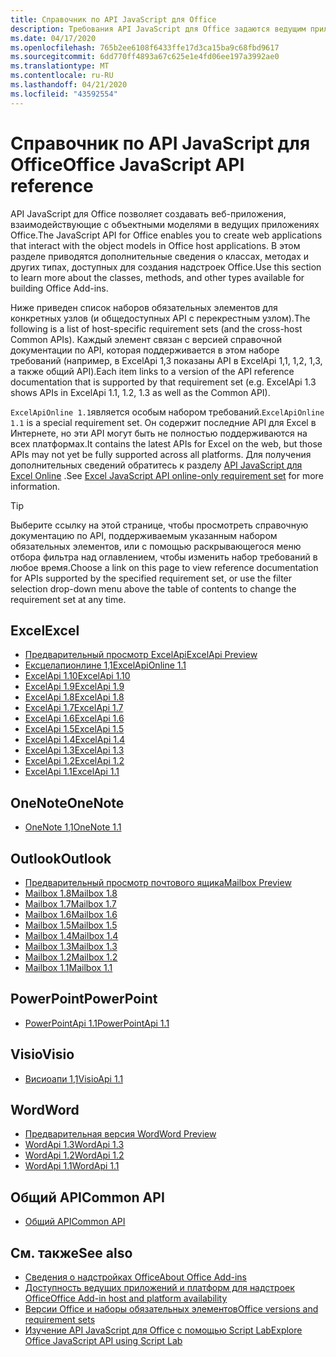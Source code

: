 ```yaml
---
title: Справочник по API JavaScript для Office
description: Требования API JavaScript для Office задаются ведущим приложением.
ms.date: 04/17/2020
ms.openlocfilehash: 765b2ee6108f6433ffe17d3ca15ba9c68fbd9617
ms.sourcegitcommit: 6dd770ff4893a67c625e1e4fd06ee197a3992ae0
ms.translationtype: MT
ms.contentlocale: ru-RU
ms.lasthandoff: 04/21/2020
ms.locfileid: "43592554"
---
```

# <a name="office-javascript-api-reference"></a><span data-ttu-id="f692c-103">Справочник по API JavaScript для Office</span><span class="sxs-lookup"><span data-stu-id="f692c-103">Office JavaScript API reference</span></span>

<span data-ttu-id="f692c-104">API JavaScript для Office позволяет создавать веб-приложения, взаимодействующие с объектными моделями в ведущих приложениях Office.</span><span class="sxs-lookup"><span data-stu-id="f692c-104">The JavaScript API for Office enables you to create web applications that interact with the object models in Office host applications.</span></span> <span data-ttu-id="f692c-105">В этом разделе приводятся дополнительные сведения о классах, методах и других типах, доступных для создания надстроек Office.</span><span class="sxs-lookup"><span data-stu-id="f692c-105">Use this section to learn more about the classes, methods, and other types available for building Office Add-ins.</span></span>

<span data-ttu-id="f692c-106">Ниже приведен список наборов обязательных элементов для конкретных узлов (и общедоступных API с перекрестным узлом).</span><span class="sxs-lookup"><span data-stu-id="f692c-106">The following is a list of host-specific requirement sets (and the cross-host Common APIs).</span></span> <span data-ttu-id="f692c-107">Каждый элемент связан с версией справочной документации по API, которая поддерживается в этом наборе требований (например, в ExcelApi 1,3 показаны API в ExcelApi 1,1, 1,2, 1,3, а также общий API).</span><span class="sxs-lookup"><span data-stu-id="f692c-107">Each item links to a version of the API reference documentation that is supported by that requirement set (e.g. ExcelApi 1.3 shows APIs in ExcelApi 1.1, 1.2, 1.3 as well as the Common API).</span></span>

<span data-ttu-id="f692c-108">`ExcelApiOnline 1.1`является особым набором требований.</span><span class="sxs-lookup"><span data-stu-id="f692c-108">`ExcelApiOnline 1.1` is a special requirement set.</span></span> <span data-ttu-id="f692c-109">Он содержит последние API для Excel в Интернете, но эти API могут быть не полностью поддерживаются на всех платформах.</span><span class="sxs-lookup"><span data-stu-id="f692c-109">It contains the latest APIs for Excel on the web, but those APIs may not yet be fully supported across all platforms.</span></span> <span data-ttu-id="f692c-110">Для получения дополнительных сведений обратитесь к разделу [API JavaScript для Excel Online](/office/dev/add-ins/reference/requirement-sets/excel-api-online-requirement-set) .</span><span class="sxs-lookup"><span data-stu-id="f692c-110">See [Excel JavaScript API online-only requirement set](/office/dev/add-ins/reference/requirement-sets/excel-api-online-requirement-set) for more information.</span></span>

> [!TIP]
> <span data-ttu-id="f692c-111">Выберите ссылку на этой странице, чтобы просмотреть справочную документацию по API, поддерживаемым указанным набором обязательных элементов, или с помощью раскрывающегося меню отбора фильтра над оглавлением, чтобы изменить набор требований в любое время.</span><span class="sxs-lookup"><span data-stu-id="f692c-111">Choose a link on this page to view reference documentation for APIs supported by the specified requirement set, or use the filter selection drop-down menu above the table of contents to change the requirement set at any time.</span></span>

## <a name="excel"></a><span data-ttu-id="f692c-112">Excel</span><span class="sxs-lookup"><span data-stu-id="f692c-112">Excel</span></span>

- [<span data-ttu-id="f692c-113">Предварительный просмотр ExcelApi</span><span class="sxs-lookup"><span data-stu-id="f692c-113">ExcelApi Preview</span></span>](/javascript/api/excel?view=excel-js-preview)
- [<span data-ttu-id="f692c-114">Ексцелапионлине 1,1</span><span class="sxs-lookup"><span data-stu-id="f692c-114">ExcelApiOnline 1.1</span></span>](/javascript/api/excel?view=excel-js-online)
- [<span data-ttu-id="f692c-115">ExcelApi 1.10</span><span class="sxs-lookup"><span data-stu-id="f692c-115">ExcelApi 1.10</span></span>](/javascript/api/excel?view=excel-js-1.10)
- [<span data-ttu-id="f692c-116">ExcelApi 1.9</span><span class="sxs-lookup"><span data-stu-id="f692c-116">ExcelApi 1.9</span></span>](/javascript/api/excel?view=excel-js-1.9)
- [<span data-ttu-id="f692c-117">ExcelApi 1.8</span><span class="sxs-lookup"><span data-stu-id="f692c-117">ExcelApi 1.8</span></span>](/javascript/api/excel?view=excel-js-1.8)
- [<span data-ttu-id="f692c-118">ExcelApi 1.7</span><span class="sxs-lookup"><span data-stu-id="f692c-118">ExcelApi 1.7</span></span>](/javascript/api/excel?view=excel-js-1.7)
- [<span data-ttu-id="f692c-119">ExcelApi 1.6</span><span class="sxs-lookup"><span data-stu-id="f692c-119">ExcelApi 1.6</span></span>](/javascript/api/excel?view=excel-js-1.6)
- [<span data-ttu-id="f692c-120">ExcelApi 1.5</span><span class="sxs-lookup"><span data-stu-id="f692c-120">ExcelApi 1.5</span></span>](/javascript/api/excel?view=excel-js-1.5)
- [<span data-ttu-id="f692c-121">ExcelApi 1.4</span><span class="sxs-lookup"><span data-stu-id="f692c-121">ExcelApi 1.4</span></span>](/javascript/api/excel?view=excel-js-1.4)
- [<span data-ttu-id="f692c-122">ExcelApi 1.3</span><span class="sxs-lookup"><span data-stu-id="f692c-122">ExcelApi 1.3</span></span>](/javascript/api/excel?view=excel-js-1.3)
- [<span data-ttu-id="f692c-123">ExcelApi 1.2</span><span class="sxs-lookup"><span data-stu-id="f692c-123">ExcelApi 1.2</span></span>](/javascript/api/excel?view=excel-js-1.2)
- [<span data-ttu-id="f692c-124">ExcelApi 1.1</span><span class="sxs-lookup"><span data-stu-id="f692c-124">ExcelApi 1.1</span></span>](/javascript/api/excel?view=excel-js-1.1)

## <a name="onenote"></a><span data-ttu-id="f692c-125">OneNote</span><span class="sxs-lookup"><span data-stu-id="f692c-125">OneNote</span></span>

- [<span data-ttu-id="f692c-126">OneNote 1,1</span><span class="sxs-lookup"><span data-stu-id="f692c-126">OneNote 1.1</span></span>](/javascript/api/onenote?view=onenote-js-1.1)

## <a name="outlook"></a><span data-ttu-id="f692c-127">Outlook</span><span class="sxs-lookup"><span data-stu-id="f692c-127">Outlook</span></span>

- [<span data-ttu-id="f692c-128">Предварительный просмотр почтового ящика</span><span class="sxs-lookup"><span data-stu-id="f692c-128">Mailbox Preview</span></span>](/javascript/api/outlook?view=outlook-js-preview)
- [<span data-ttu-id="f692c-129">Mailbox 1.8</span><span class="sxs-lookup"><span data-stu-id="f692c-129">Mailbox 1.8</span></span>](/javascript/api/outlook?view=outlook-js-1.8)
- [<span data-ttu-id="f692c-130">Mailbox 1.7</span><span class="sxs-lookup"><span data-stu-id="f692c-130">Mailbox 1.7</span></span>](/javascript/api/outlook?view=outlook-js-1.7)
- [<span data-ttu-id="f692c-131">Mailbox 1.6</span><span class="sxs-lookup"><span data-stu-id="f692c-131">Mailbox 1.6</span></span>](/javascript/api/outlook?view=outlook-js-1.6)
- [<span data-ttu-id="f692c-132">Mailbox 1.5</span><span class="sxs-lookup"><span data-stu-id="f692c-132">Mailbox 1.5</span></span>](/javascript/api/outlook?view=outlook-js-1.5)
- [<span data-ttu-id="f692c-133">Mailbox 1.4</span><span class="sxs-lookup"><span data-stu-id="f692c-133">Mailbox 1.4</span></span>](/javascript/api/outlook?view=outlook-js-1.4)
- [<span data-ttu-id="f692c-134">Mailbox 1.3</span><span class="sxs-lookup"><span data-stu-id="f692c-134">Mailbox 1.3</span></span>](/javascript/api/outlook?view=outlook-js-1.3)
- [<span data-ttu-id="f692c-135">Mailbox 1.2</span><span class="sxs-lookup"><span data-stu-id="f692c-135">Mailbox 1.2</span></span>](/javascript/api/outlook?view=outlook-js-1.2)
- [<span data-ttu-id="f692c-136">Mailbox 1.1</span><span class="sxs-lookup"><span data-stu-id="f692c-136">Mailbox 1.1</span></span>](/javascript/api/outlook?view=outlook-js-1.1)

## <a name="powerpoint"></a><span data-ttu-id="f692c-137">PowerPoint</span><span class="sxs-lookup"><span data-stu-id="f692c-137">PowerPoint</span></span>

- [<span data-ttu-id="f692c-138">PowerPointApi 1.1</span><span class="sxs-lookup"><span data-stu-id="f692c-138">PowerPointApi 1.1</span></span>](/javascript/api/powerpoint?view=powerpoint-js-1.1)

## <a name="visio"></a><span data-ttu-id="f692c-139">Visio</span><span class="sxs-lookup"><span data-stu-id="f692c-139">Visio</span></span>

- [<span data-ttu-id="f692c-140">Висиоапи 1,1</span><span class="sxs-lookup"><span data-stu-id="f692c-140">VisioApi 1.1</span></span>](/javascript/api/visio?view=visio-js-1.1)

## <a name="word"></a><span data-ttu-id="f692c-141">Word</span><span class="sxs-lookup"><span data-stu-id="f692c-141">Word</span></span>

- [<span data-ttu-id="f692c-142">Предварительная версия Word</span><span class="sxs-lookup"><span data-stu-id="f692c-142">Word Preview</span></span>](/javascript/api/word?view=word-js-preview)
- [<span data-ttu-id="f692c-143">WordApi 1.3</span><span class="sxs-lookup"><span data-stu-id="f692c-143">WordApi 1.3</span></span>](/javascript/api/word?view=word-js-1.3)
- [<span data-ttu-id="f692c-144">WordApi 1.2</span><span class="sxs-lookup"><span data-stu-id="f692c-144">WordApi 1.2</span></span>](/javascript/api/word?view=word-js-1.2)
- [<span data-ttu-id="f692c-145">WordApi 1.1</span><span class="sxs-lookup"><span data-stu-id="f692c-145">WordApi 1.1</span></span>](/javascript/api/word?view=word-js-1.1)

## <a name="common-api"></a><span data-ttu-id="f692c-146">Общий API</span><span class="sxs-lookup"><span data-stu-id="f692c-146">Common API</span></span>

- [<span data-ttu-id="f692c-147">Общий API</span><span class="sxs-lookup"><span data-stu-id="f692c-147">Common API</span></span>](/javascript/api/office?view=common-js)

## <a name="see-also"></a><span data-ttu-id="f692c-148">См. также</span><span class="sxs-lookup"><span data-stu-id="f692c-148">See also</span></span>

- [<span data-ttu-id="f692c-149">Сведения о надстройках Office</span><span class="sxs-lookup"><span data-stu-id="f692c-149">About Office Add-ins</span></span>](/office/dev/add-ins/overview)
- [<span data-ttu-id="f692c-150">Доступность ведущих приложений и платформ для надстроек Office</span><span class="sxs-lookup"><span data-stu-id="f692c-150">Office Add-in host and platform availability</span></span>](/office/dev/add-ins/overview/office-add-in-availability)
- [<span data-ttu-id="f692c-151">Версии Office и наборы обязательных элементов</span><span class="sxs-lookup"><span data-stu-id="f692c-151">Office versions and requirement sets</span></span>](/office/dev/add-ins/develop/office-versions-and-requirement-sets)
- [<span data-ttu-id="f692c-152">Изучение API JavaScript для Office с помощью Script Lab</span><span class="sxs-lookup"><span data-stu-id="f692c-152">Explore Office JavaScript API using Script Lab</span></span>](/office/dev/add-ins/overview/explore-with-script-lab)
